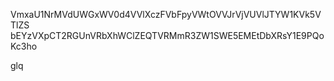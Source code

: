VmxaU1NrMVdUWGxWV0d4VVlXczFVbFpyVWtOVVJrVjVUVlJTYW1KVk5VTlZS
bEYzVXpCT2RGUnVRbXhWClZEQTVRMmR3ZW1SWE5EMEtDbXRsY1E9PQoKc3ho

glq